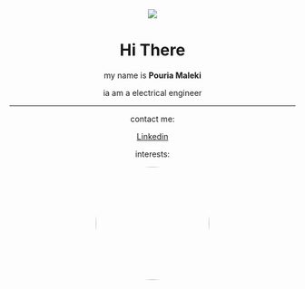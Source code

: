 <div align="center">
  <img src="https://github.com/pouria-maleki/pouria-maleki/assets/61584820/f0bb8541-7228-467e-a521-dc6a8cb8165b">
  <h1>Hi There</h1>
  <p>my name is <strong>Pouria Maleki</strong></p>
  <p>ia am a electrical engineer</p>
  <hr>
  <p>contact me: </p>
  <a href="https://www.linkedin.com/in/pouria-maleki/">Linkedin</a>
  <p>interests:</p>
  <img src="https://github.com/pouria-maleki/pouria-maleki/assets/61584820/484b0433-0a9f-4e5d-8aa7-f4baf8bff2e9" style="width:200px; border-radius: 50%">

</div>
